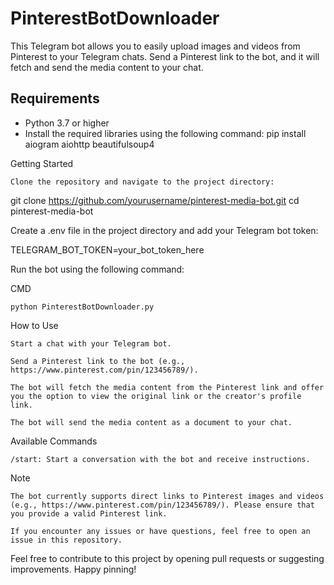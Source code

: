 # PinterestBotDownloader

This Telegram bot allows you to easily upload images and videos from Pinterest to your Telegram chats. Send a Pinterest link to the bot, and it will fetch and send the media content to your chat.

## Requirements

- Python 3.7 or higher
- Install the required libraries using the following command:
  pip install aiogram aiohttp beautifulsoup4
  
Getting Started

    Clone the repository and navigate to the project directory:

git clone https://github.com/yourusername/pinterest-media-bot.git
cd pinterest-media-bot

Create a .env file in the project directory and add your Telegram bot token:

TELEGRAM_BOT_TOKEN=your_bot_token_here

Run the bot using the following command:

CMD

    python PinterestBotDownloader.py 

How to Use

    Start a chat with your Telegram bot.

    Send a Pinterest link to the bot (e.g., https://www.pinterest.com/pin/123456789/).

    The bot will fetch the media content from the Pinterest link and offer you the option to view the original link or the creator's profile link.

    The bot will send the media content as a document to your chat.

Available Commands

    /start: Start a conversation with the bot and receive instructions.

Note

    The bot currently supports direct links to Pinterest images and videos (e.g., https://www.pinterest.com/pin/123456789/). Please ensure that you provide a valid Pinterest link.

    If you encounter any issues or have questions, feel free to open an issue in this repository.

Feel free to contribute to this project by opening pull requests or suggesting improvements. Happy pinning!

